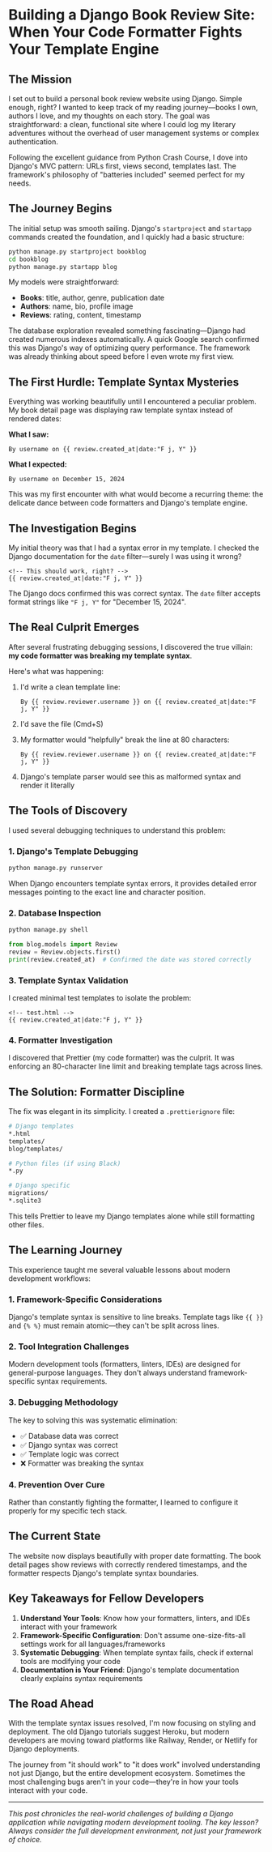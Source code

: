 # Building a Django Book Review Site: When Your Code Formatter Fights Your Template Engine

## The Mission

I set out to build a personal book review website using Django. Simple enough, right? I wanted to keep track of my reading journey—books I own, authors I love, and my thoughts on each story. The goal was straightforward: a clean, functional site where I could log my literary adventures without the overhead of user management systems or complex authentication.

Following the excellent guidance from Python Crash Course, I dove into Django's MVC pattern: URLs first, views second, templates last. The framework's philosophy of "batteries included" seemed perfect for my needs.

## The Journey Begins

The initial setup was smooth sailing. Django's `startproject` and `startapp` commands created the foundation, and I quickly had a basic structure:

```bash
python manage.py startproject bookblog
cd bookblog
python manage.py startapp blog
```

My models were straightforward:

- **Books**: title, author, genre, publication date
- **Authors**: name, bio, profile image
- **Reviews**: rating, content, timestamp

The database exploration revealed something fascinating—Django had created numerous indexes automatically. A quick Google search confirmed this was Django's way of optimizing query performance. The framework was already thinking about speed before I even wrote my first view.

## The First Hurdle: Template Syntax Mysteries

Everything was working beautifully until I encountered a peculiar problem. My book detail page was displaying raw template syntax instead of rendered dates:

**What I saw:**

```
By username on {{ review.created_at|date:"F j, Y" }}
```

**What I expected:**

```
By username on December 15, 2024
```

This was my first encounter with what would become a recurring theme: the delicate dance between code formatters and Django's template engine.

## The Investigation Begins

My initial theory was that I had a syntax error in my template. I checked the Django documentation for the `date` filter—surely I was using it wrong?

```django
<!-- This should work, right? -->
{{ review.created_at|date:"F j, Y" }}
```

The Django docs confirmed this was correct syntax. The `date` filter accepts format strings like `"F j, Y"` for "December 15, 2024".

## The Real Culprit Emerges

After several frustrating debugging sessions, I discovered the true villain: **my code formatter was breaking my template syntax**.

Here's what was happening:

1. I'd write a clean template line:

   ```django
   By {{ review.reviewer.username }} on {{ review.created_at|date:"F j, Y" }}
   ```

2. I'd save the file (Cmd+S)

3. My formatter would "helpfully" break the line at 80 characters:

   ```django
   By {{ review.reviewer.username }} on {{ review.created_at|date:"F
   j, Y" }}
   ```

4. Django's template parser would see this as malformed syntax and render it literally

## The Tools of Discovery

I used several debugging techniques to understand this problem:

### 1. Django's Template Debugging

```bash
python manage.py runserver
```

When Django encounters template syntax errors, it provides detailed error messages pointing to the exact line and character position.

### 2. Database Inspection

```bash
python manage.py shell
```

```python
from blog.models import Review
review = Review.objects.first()
print(review.created_at)  # Confirmed the date was stored correctly
```

### 3. Template Syntax Validation

I created minimal test templates to isolate the problem:

```django
<!-- test.html -->
{{ review.created_at|date:"F j, Y" }}
```

### 4. Formatter Investigation

I discovered that Prettier (my code formatter) was the culprit. It was enforcing an 80-character line limit and breaking template tags across lines.

## The Solution: Formatter Discipline

The fix was elegant in its simplicity. I created a `.prettierignore` file:

```bash
# Django templates
*.html
templates/
blog/templates/

# Python files (if using Black)
*.py

# Django specific
migrations/
*.sqlite3
```

This tells Prettier to leave my Django templates alone while still formatting other files.

## The Learning Journey

This experience taught me several valuable lessons about modern development workflows:

### 1. Framework-Specific Considerations

Django's template syntax is sensitive to line breaks. Template tags like `{{ }}` and `{% %}` must remain atomic—they can't be split across lines.

### 2. Tool Integration Challenges

Modern development tools (formatters, linters, IDEs) are designed for general-purpose languages. They don't always understand framework-specific syntax requirements.

### 3. Debugging Methodology

The key to solving this was systematic elimination:

- ✅ Database data was correct
- ✅ Django syntax was correct
- ✅ Template logic was correct
- ❌ Formatter was breaking the syntax

### 4. Prevention Over Cure

Rather than constantly fighting the formatter, I learned to configure it properly for my specific tech stack.

## The Current State

The website now displays beautifully with proper date formatting. The book detail pages show reviews with correctly rendered timestamps, and the formatter respects Django's template syntax boundaries.

## Key Takeaways for Fellow Developers

1. **Understand Your Tools**: Know how your formatters, linters, and IDEs interact with your framework
2. **Framework-Specific Configuration**: Don't assume one-size-fits-all settings work for all languages/frameworks
3. **Systematic Debugging**: When template syntax fails, check if external tools are modifying your code
4. **Documentation is Your Friend**: Django's template documentation clearly explains syntax requirements

## The Road Ahead

With the template syntax issues resolved, I'm now focusing on styling and deployment. The old Django tutorials suggest Heroku, but modern developers are moving toward platforms like Railway, Render, or Netlify for Django deployments.

The journey from "it should work" to "it does work" involved understanding not just Django, but the entire development ecosystem. Sometimes the most challenging bugs aren't in your code—they're in how your tools interact with your code.

---

_This post chronicles the real-world challenges of building a Django application while navigating modern development tooling. The key lesson? Always consider the full development environment, not just your framework of choice._
